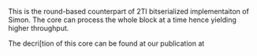 This is the round-based counterpart of 2TI bitserialized implementaiton of Simon. 
The core can process the whole block at a time hence yielding higher throughput.

The decri[tion of this core can be found at our publication at
